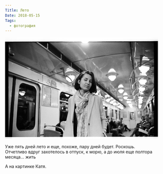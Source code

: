 ```yaml
---
Title: Лето
Date: 2018-05-15
Tags:
  - фотография
---
```


![Катя](images/kotya.jpg)

Уже пять дней лето и еще, похоже, пару дней будет. Роскошь. Отчетливо вдруг захотелось в отпуск, к морю, а до июля еще полтора месяца... жить

А на картинке Катя.